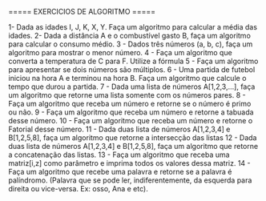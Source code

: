 ===== EXERCICIOS DE ALGORITMO =====

1- Dada as idades I, J, K, X, Y. Faça um algoritmo para calcular a média das idades.
2- Dada a distância A e o combustível gasto B, faça um algoritmo para calcular o consumo 
médio.
3 - Dados três números (a, b, c), faça um algoritmo para mostrar o menor número.
4 - Faça um algoritmo que converta a temperatura de C para F. Utilize a fórmula 
5 - Faça um algoritmo para apresentar se dois números são múltiplos.
6 - Uma partida de futebol iniciou na hora A e terminou na hora B. Faça um algoritmo que 
calcule o tempo que durou a partida.
7 - Dada uma lista de números A[1,2,3,…], faça um algoritmo que retorne uma lista somente 
com os números pares.
8 - Faça um algoritmo que receba um número e retorne se o número é primo ou não.
9 - Faça um algoritmo que receba um número e retorne a tabuada desse número.
10 - Faça um algoritmo que receba um número e retorne o Fatorial desse número.
11 - Dada duas lista de números A[1,2,3,4] e B[1,2,5,8], faça um algoritmo que retorne a 
intersecção das listas
12 - Dada duas lista de números A[1,2,3,4] e B[1,2,5,8], faça um algoritmo que retorne a 
concatenação das listas.
13 - Faça um algoritmo que receba uma matriz[i,z] como parâmetro e imprima todos os 
valores dessa matriz.
14 - Faça um algoritmo que recebe uma palavra e retorne se a palavra é palíndromo. 
(Palavra que se pode ler, indiferentemente, da esquerda para direita ou vice-versa. Ex: osso, 
Ana e etc).